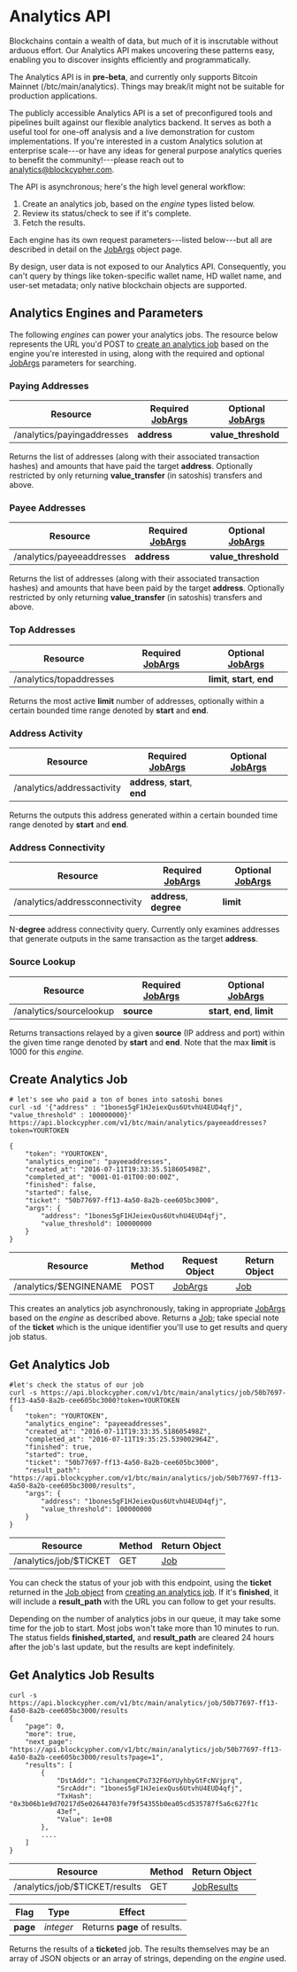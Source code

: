 # Analytics API

Blockchains contain a wealth of data, but much of it is inscrutable without arduous effort. Our Analytics API makes uncovering these patterns easy, enabling you to discover insights efficiently and programmatically.

<aside class="warning">
The Analytics API is in <strong>pre-beta</strong>, and currently only supports Bitcoin Mainnet (/btc/main/analytics). Things may break/it might not be suitable for production applications. 
</aside>

The publicly accessible Analytics API is a set of preconfigured tools and pipelines built against our flexible analytics backend. It serves as both a useful tool for one-off analysis and a live demonstration for custom implementations. If you're interested in a custom Analytics solution at enterprise scale---or have any ideas for general purpose analytics queries to benefit the community!---please reach out to [analytics@blockcypher.com](mailto:analytics@blockcypher.com).

The API is asynchronous; here's the high level general workflow:

1. Create an analytics job, based on the *engine* types listed below.
1. Review its status/check to see if it's complete.
1. Fetch the results.

Each engine has its own request parameters---listed below---but all are described in detail on the [JobArgs](#jobargs) object page.

<aside class="notice">
By design, user data is not exposed to our Analytics API. Consequently, you can't query by things like token-specific wallet name, HD wallet name, and user-set metadata; only native blockchain objects are supported.
</aside>

## Analytics Engines and Parameters

The following *engines* can power your analytics jobs. The resource below represents the URL you'd POST to [create an analytics job](#create-analytics-job) based on the engine you're interested in using, along with the required and optional [JobArgs](#jobargs) parameters for searching.

### Paying Addresses

Resource | Required [JobArgs](#jobargs) | Optional [JobArgs](#jobargs)
-------- | ---------------------------- | ----------------------------
/analytics/payingaddresses | **address** | **value_threshold** 

Returns the list of addresses (along with their associated transaction hashes) and amounts that have paid the target **address**. Optionally restricted by only returning **value_transfer** (in satoshis) transfers and above.

### Payee Addresses

Resource | Required [JobArgs](#jobargs) | Optional [JobArgs](#jobargs)
-------- | ---------------------------- | ----------------------------
/analytics/payeeaddresses | **address** | **value_threshold** 

Returns the list of addresses (along with their associated transaction hashes) and amounts that have been paid by the target **address**. Optionally restricted by only returning **value_transfer** (in satoshis) transfers and above.

### Top Addresses

Resource | Required [JobArgs](#jobargs) | Optional [JobArgs](#jobargs)
-------- | ---------------------------- | ----------------------------
/analytics/topaddresses | | **limit**, **start**, **end**

Returns the most active **limit** number of addresses, optionally within a certain bounded time range denoted by **start** and **end**.

### Address Activity

Resource | Required [JobArgs](#jobargs) | Optional [JobArgs](#jobargs)
-------- | ---------------------------- | ----------------------------
/analytics/addressactivity | **address**, **start**, **end** | 

Returns the outputs this address generated within a certain bounded time range denoted by **start** and **end**.

### Address Connectivity

Resource | Required [JobArgs](#jobargs) | Optional [JobArgs](#jobargs)
-------- | ---------------------------- | ----------------------------
/analytics/addressconnectivity | **address**, **degree** | **limit**

N-**degree** address connectivity query. Currently only examines addresses that generate outputs in the same transaction as the target **address**.

### Source Lookup

Resource | Required [JobArgs](#jobargs) | Optional [JobArgs](#jobargs)
-------- | ---------------------------- | ----------------------------
/analytics/sourcelookup | **source** | **start**, **end**, **limit**

Returns transactions relayed by a given **source** (IP address and port) within the given time range denoted by **start** and **end**. Note that the max **limit** is 1000 for this *engine.*

## Create Analytics Job

```shell
# let's see who paid a ton of bones into satoshi bones
curl -sd '{"address" : "1bones5gF1HJeiexQus6UtvhU4EUD4qfj", "value_threshold" : 100000000}' https://api.blockcypher.com/v1/btc/main/analytics/payeeaddresses?token=YOURTOKEN

{
	"token": "YOURTOKEN",
	"analytics_engine": "payeeaddresses",
	"created_at": "2016-07-11T19:33:35.518605498Z",
	"completed_at": "0001-01-01T00:00:00Z",
	"finished": false,
	"started": false,
	"ticket": "50b77697-ff13-4a50-8a2b-cee605bc3000",
	"args": {
		"address": "1bones5gF1HJeiexQus6UtvhU4EUD4qfj",
		"value_threshold": 100000000
	}
}

```

Resource | Method | Request Object | Return Object
-------- | ------ | -------------- | -------------
/analytics/$ENGINENAME | POST | [JobArgs](#jobargs) | [Job](#job)

This creates an analytics job asynchronously, taking in appropriate [JobArgs](#jobargs) based on the *engine* as described above. Returns a [Job](#job); take special note of the **ticket** which is the unique identifier you'll use to get results and query job status.

## Get Analytics Job

```shell
#let's check the status of our job
curl -s https://api.blockcypher.com/v1/btc/main/analytics/job/50b7697-ff13-4a50-8a2b-cee605bc3000?token=YOURTOKEN
{
	"token": "YOURTOKEN",
	"analytics_engine": "payeeaddresses",
	"created_at": "2016-07-11T19:33:35.518605498Z",
	"completed_at": "2016-07-11T19:35:25.539002964Z",
	"finished": true,
	"started": true,
	"ticket": "50b77697-ff13-4a50-8a2b-cee605bc3000",
	"result_path": "https://api.blockcypher.com/v1/btc/main/analytics/job/50b77697-ff13-4a50-8a2b-cee605bc3000/results",
	"args": {
		"address": "1bones5gF1HJeiexQus6UtvhU4EUD4qfj",
		"value_threshold": 100000000
	}
}
```

Resource | Method | Return Object
-------- | ------ | -------------
/analytics/job/$TICKET | GET | [Job](#job)

You can check the status of your job with this endpoint, using the **ticket** returned in the [Job object](#job) from [creating an analytics job](#create-analytics-job). If it's **finished**, it will include a **result_path** with the URL you can follow to get your results.

<aside class="notice">
Depending on the number of analytics jobs in our queue, it may take some time for the job to start. Most jobs won't take more than 10 minutes to run. The status fields <strong>finished,started,</strong> and <strong>result_path</strong> are cleared 24 hours after the job's last update, but the results are kept indefinitely.
</aside>

## Get Analytics Job Results

```shell
curl -s https://api.blockcypher.com/v1/btc/main/analytics/job/50b77697-ff13-4a50-8a2b-cee605bc3000/results
{
	"page": 0,
	"more": true,
	"next_page": "https://api.blockcypher.com/v1/btc/main/analytics/job/50b77697-ff13-4a50-8a2b-cee605bc3000/results?page=1",
	"results": [
		{
			"DstAddr": "1changemCPo732F6oYUyhbyGtFcNVjprq",
			"SrcAddr": "1bones5gF1HJeiexQus6UtvhU4EUD4qfj",
			"TxHash": "0x3b06b1e9d70217d5e02644703fe79f54355b0ea05cd535787f5a6c627f1c
			43ef",
			"Value": 1e+08
		},
		....
	]
}
```

Resource | Method | Return Object
-------- | ------ | -------------
/analytics/job/$TICKET/results | GET | [JobResults](#jobresults)

Flag | Type | Effect
---- | ---- | ------
**page** | *integer* | Returns **page** of results.

Returns the results of a **ticket**ed job. The results themselves may be an array of JSON objects or an array of strings, depending on the *engine* used.

